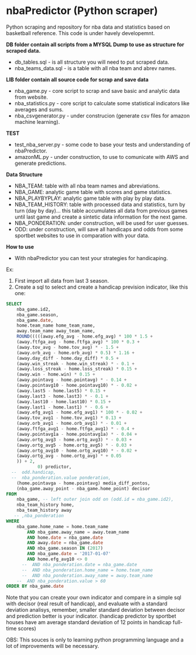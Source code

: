 # nbaPredictor (Python scraper)
Python scraping and repository for nba data and statistics based on basketball reference. This code is under havely developemnt.

<b>DB folder contain all scripts from a MYSQL Dump to use as structure for scraped data.</b>
* db_tables.sql - is all structure you will need to put scraped data.
* nba_teams_data.sql - is a table with all nba team and abrev names.

<b> LIB folder contain all source code for scrap and save data </b>
* nba_game.py - core script to scrap and save basic and analytic data from website.
* nba_statistics.py - core script to calculate some statistical indicators like averages and sums.
* nba_csvgenerator.py - under construcion (generate csv files for amazon machine learning).

<b> TEST </b>
* test_nba_server.py - some code to base your tests and understanding of nbaPredictor.
* amazonML.py - under construction, to use to comunicate with AWS and generate predictions.

<b> Data Structure </b>

* NBA_TEAM: table with all nba team names and abreviations.
* NBA_GAME: analytic game table with scores and game statistics.
* NBA_PLAYBYPLAY: analytic game table with play by play data.
* NBA_TEAM_HISTORY: table with processed data and statistics, turn by turn (day by day)... this table accumulates all data from previous games until last game and create a sintetic data information for the next game.
* NBA_PONDERATION: under construction, will be used for user guesses.
* ODD: under construction, will save all handicaps and odds from some sportbet websites to use in comparation with your data.

<b> How to use </b>
 - With nbaPredictor you can test your strategies for handicaping. 

Ex:
1. First import all data from last 3 season.
2. Create a sql to select and create a handicap prevision indicator, like this one:

```sql
SELECT 
    nba_game.id2,
    nba_game.season,
    nba_game.date,
    home.team_name home_team_name,
    away.team_name away_team_name,
    ROUND(((((away.efg_avg - home.efg_avg) * 100 * 1.5 + 
    (away.ftfga_avg - home.ftfga_avg) * 100 * 0.3 + 
    (away.tov_avg - home.tov_avg) * - 1.5 + 
    (away.orb_avg - home.orb_avg) * 0.5) * 1.16 + 
    (away.day_diff - home.day_diff) * 0.5 + 
    (away.win_streak - home.win_streak) * - 0.1 + 
    (away.loss_streak - home.loss_streak) * 0.15 + 
    (away.win - home.win) * 0.15 + 
    (away.pointavg - home.pointavg) * - 0.14 + 
    (away.pointavg10 - home.pointavg10) * - 0.02 + 
    (away.last5 - home.last5) * 0.15 + 
    (away.last3 - home.last3) * - 0.1 + 
    (away.last10 - home.last10) * 0.15 + 
    (away.last1 - home.last1) * - 0.6 + 
    (away.efg_avg1 - home.efg_avg1) * 100 * - 0.02 + 
    (away.tov_avg1 - home.tov_avg1) * 0.13 + 
    (away.orb_avg1 - home.orb_avg1) * - 0.01 + 
    (away.ftfga_avg1 - home.ftfga_avg1) * - 0.4 + 
    (away.pointavg1a - home.pointavg1a) * - 0.04 + 
    (away.ortg_avg3 - home.ortg_avg3) * - 0.03 + 
    (away.ortg_avg5 - home.ortg_avg5) * - 0.03 + 
    (away.ortg_avg10 - home.ortg_avg10) * - 0.02 + 
	(away.ortg_avg - home.ortg_avg) * + 0.05  
	)) + 2,
            0) predictor,
  --  odd.handicap,        
  --  nba_ponderation.value ponderation,
    (home.pointavga - home.pointavg) media_diff_pontos,
    (nba_game.away_point - nba_game.home_point) decisor
FROM
    nba_game, -- left outer join odd on (odd.id = nba_game.id2),
    nba_team_history home,
    nba_team_history away
   -- ,nba_ponderation
WHERE
    nba_game.home_name = home.team_name
        AND nba_game.away_name = away.team_name
        AND home.date = nba_game.date
        AND away.date = nba_game.date
        AND nba_game.season IN (2017)
        AND nba_game.date = '2017-01-07'
        AND home.efg_avg10 <> 0
      --  AND nba_ponderation.date = nba_game.date
      --  AND nba_ponderation.home_name = home.team_name
      --  AND nba_ponderation.away_name = away.team_name
    --  AND nba_ponderation.value > 60
ORDER BY nba_game.date
```

Note that you can create your own indicator and compare in a simple sql with decisor (real result of handicap), and evaluate with a standard deviation analisys, remember, smaller standard deviation between decisor and prediction better is your indicator. (handicap predictor by sportbet houses have am average standard deviation of 12 points in handicap full-time scores)


OBS: This souces is only to learning python programming language and a lot of improvements will be necessary.
